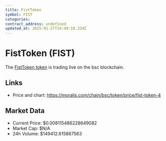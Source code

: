 ```yaml
---
title: FistToken
symbol: FIST
categories: 
contract_address: undefined
updated_at: 2025-01-27T14:49:10.334Z
---
```


# FistToken (FIST)
The [FistToken token](https://moralis.com/chain/bsc/token/price/fist-token-4) is trading live on the bsc blockchain.

## Links
- Price and chart: https://moralis.com/chain/bsc/token/price/fist-token-4

## Market Data
- Current Price: $0.008115486228649082
- Market Cap: $N/A
- 24h Volume: $149412.615867563
